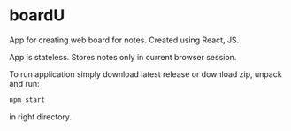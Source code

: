 # boardU

App for creating web board for notes. Created using React, JS.

App is stateless. Stores notes only in current browser session.

To run application simply download latest release or download zip, unpack and run:

```jsx
npm start
```

in right directory.